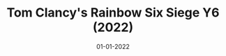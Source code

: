 ---
draft: false
title: "Tom Clancy's Rainbow Six Siege Y6 (2022)"
date: 01-01-2022
type: main
categories: ["Game", "Console"]
roles: ["Production Manager"]
external_url: ""
image: assets/credits/rainbow-six-siege-logo.png
---